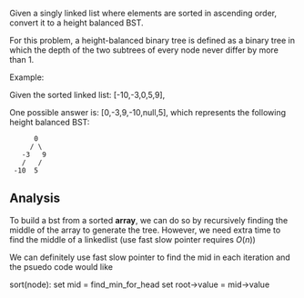 Given a singly linked list where elements are sorted in ascending order, convert it to a height balanced BST.

For this problem, a height-balanced binary tree is defined as a binary tree in which the depth of the two subtrees of every node never differ by more than 1.

Example:

Given the sorted linked list: [-10,-3,0,5,9],

One possible answer is: [0,-3,9,-10,null,5], which represents the following height balanced BST:

```
      0
     / \
   -3   9
   /   /
 -10  5
```

## Analysis

To build a bst from a sorted **array**, we can do so by recursively finding the middle of the array to generate the tree. However, we need extra time to find the middle of a linkedlist (use fast slow pointer requires $O(n)$)

We can definitely use fast slow pointer to find the mid in each iteration and the psuedo code would like

sort(node):
  set mid = find_min_for_head
  set root->value = mid->value
  